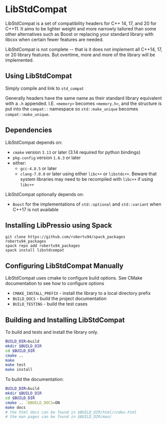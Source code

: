 # LibStdCompat

LibStdCompat is a set of compatibility headers for C++ 14, 17, and 20 for C++11.  It aims to be lighter weight and more narrowly tailored than some other alternatives such as Boost or replacing your standard library with libcxx when certain fewer features are needed.

LibStdCompat is not complete -- that is it does not implement all C++14, 17, or 20 library features.  But overtime, more and more of the library will be implemented.

## Using LibStdCompat

Simply compile and link to `std_compat`

Generally headers have the same name as their standard library equivalent with a `.h` appended.  I.E. `<memory>` becomes `<memory.h>`, and the structure is put into the `compat::` namespace so `std::make_unique` becomes `compat::make_unique`.

## Dependencies

LibStdCompat depends on:

+ `cmake` version `3.13` or later (3.14 required for python bindings)
+ `pkg-config` version `1.6.3` or later
+ either:
  + `gcc-4.8.5` or later
  + `clang-7.0.0` or later using either `libc++` or `libstdc++`.  Beware that system libraries may need to be recompiled with `libc++` if using `libc++`

LibStdCompat optionally depends on:

+ `Boost` for the implementations of `std::optional` and `std::variant`  when C++17 is not available

## Installing LibPressio using Spack


```
git clone https://github.com/robertu94/spack_packages robertu94_packages
spack repo add robertu94_packages
spack install libstdcompat
```

## Configuring LibStdCompat Manually

LibStdCompat uses cmake to configure build options.  See CMake documentation to see how to configure options

+ `CMAKE_INSTALL_PREFIX` - install the library to a local directory prefix
+ `BUILD_DOCS` - build the project documentation
+ `BUILD_TESTING` - build the test cases

## Building and Installing LibStdCompat

To build and tests and install the library only.

```bash
BUILD_DIR=build
mkdir $BUILD_DIR
cd $BUILD_DIR
cmake ..
make
make test
make install
```

To build the documentation:


```bash
BUILD_DIR=build
mkdir $BUILD_DIR
cd $BUILD_DIR
cmake .. -DBUILD_DOCS=ON
make docs
# the html docs can be found in $BUILD_DIR/html/index.html
# the man pages can be found in $BUILD_DIR/man/
```

